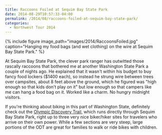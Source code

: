 ```yaml
---
title: Raccoons Foiled at Sequim Bay State Park
date: 2014-08-29T10:57:33-04:00
permalink: /2014/08/raccoons-foiled-at-sequim-bay-state-park/
categories:
  - Northwest Tour 2014
---
```

{% include figure image_path="images/2014/RaccoonsFoiled.jpg" caption="Hanging my food bags (and wet clothing) on the wire at Sequim Bay State Park." %}

At Sequim Bay State Park, the clever park ranger has outwitted those rascally raccoons that bothered me at another Washington State Park a couple of nights ago. He explained that it wasn't within his budget to buy fancy food lockers ($1400 each), so instead he strung wire between trees over campsites, about 8 feet above the ground, which he figured was "high enough so that kids don't play on it" but low enough so that campers like me can hang a food bag on it. Worked like a charm. No hungry midnight visitors.

If you're thinking about biking in this part of Washington State, definitely check out the [Olympic Discovery Trail](http://www.olympicdiscoverytrail.com), which runs directly through Sequim Bay State Park, right up to three very nice biker/hiker sites for travelers who arrive on their own power. While a few sections are very steep, large portions of the ODT are great for families to walk or ride bikes with children. 
